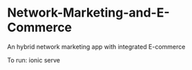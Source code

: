 # Network-Marketing-and-E-Commerce
An hybrid network marketing app with integrated E-commerce

To run: ionic serve
